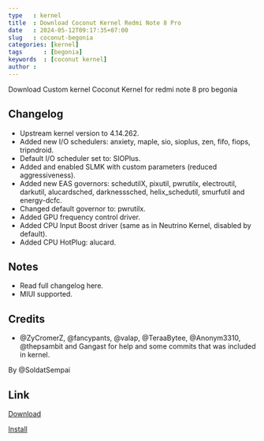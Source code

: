 ```yaml
---
type   : kernel
title  : Download Coconut Kernel Redmi Note 8 Pro
date   : 2024-05-12T09:17:35+07:00
slug   : coconut-begonia
categories: [kernel]
tags      : [begonia]
keywords  : [coconut kernel]
author :
---
```


Download Custom kernel Coconut Kernel for redmi note 8 pro begonia

## Changelog
- Upstream kernel version to 4.14.262.
- Added new I/O schedulers: anxiety, maple, sio, sioplus, zen, fifo, fiops, tripndroid.
- Default I/O scheduler set to: SIOPlus.
- Added and enabled SLMK with custom parameters (reduced aggressiveness).
- Added new EAS governors: schedutilX, pixutil, pwrutilx, electroutil, darkutil, alucardsched, darknesssched, helix_schedutil, smurfutil and energy-dcfc.
- Changed default governor to: pwrutilx.
- Added GPU frequency control driver.
- Added CPU Input Boost driver (same as in Neutrino Kernel, disabled by default).
- Added CPU HotPlug: alucard.

## Notes
- Read full changelog here.
- MIUI supported.

## Credits
- @ZyCromerZ, @fancypants, @valap, @TeraaBytee, @Anonym3310, @thepsambit and Gangast for help and some commits that was included in kernel.

By @SoldatSempai

## Link
[Download](https://www.pling.com/p/1696863/)

[Install](https://telegra.ph/Coconut-Kernel--Installation-guide-02-02)
